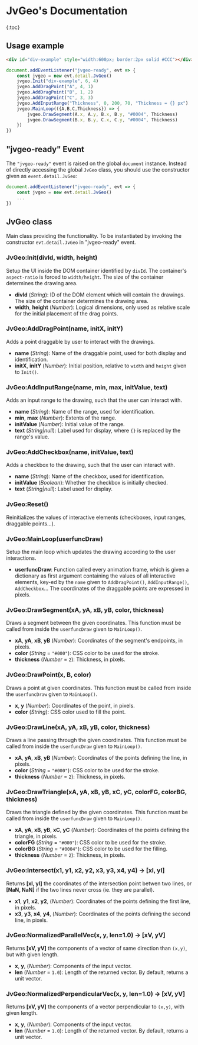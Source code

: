 # JvGeo's Documentation

{:toc}

## Usage example

```html
<div id="div-example" style="width:600px; border:2px solid #CCC"></div>
```

```js
document.addEventListener("jvgeo-ready", evt => {
    const jvgeo = new evt.detail.JvGeo()
    jvgeo.Init("div-example", 6, 4)
    jvgeo.AddDragPoint("A", 4, 1)
    jvgeo.AddDragPoint("B", 1, 2)
    jvgeo.AddDragPoint("C", 3, 3)
    jvgeo.AddInputRange("Thickness", 0, 200, 70, "Thickness = {} px")
    jvgeo.MainLoop(({A,B,C,Thickness}) => {
        jvgeo.DrawSegment(A.x, A.y, B.x, B.y, "#0004", Thickness)
        jvgeo.DrawSegment(B.x, B.y, C.x, C.y, "#0004", Thickness)
    })
})
```

## "jvgeo-ready" Event
The `"jvgeo-ready"` event is raised on the global `document` instance.
Instead of directly accessing the global `JvGeo` class,
you should use the constructor given as `event.detail.JvGeo`:

```js
document.addEventListener("jvgeo-ready", evt => {
    const jvgeo = new evt.detail.JvGeo()
    ...
})
```

## JvGeo class
Main class providing the functionality. To be instantiated
by invoking the constructor `evt.detail.JvGeo` in "jvgeo-ready" event.

### JvGeo:Init(divId, width, height)

Setup the UI inside the DOM container identified by `divId`.
The container's `aspect-ratio` is forced to `width/height`.
The size of the container determines the drawing area.

- **divId** (*String*): ID of the DOM element which will contain the drawings.
  The size of the container determines the drawing area.
- **width**, **height** (*Number*): Logical dimensions, only used as relative scale
  for the initial placement of the drag points.

### JvGeo:AddDragPoint(name, initX, initY)

Adds a point draggable by user to interact with the drawings.

- **name** (*String*): Name of the draggable point, used for both display and identification.
- **initX**, **initY** (*Number*): Initial position, relative to
  `width` and `height` given to  `Init()`.

### JvGeo:AddInputRange(name, min, max, initValue, text)

Adds an input range to the drawing, such that the user can interact with.

- **name** (*String*): Name of the range, used for identification.
- **min**, **max** (*Number*): Extents of the range.
- **initValue** (*Number*): Initial value of the range.
- **text** (*String|null*): Label used for display, where `{}` is replaced by the range's value.

### JvGeo:AddCheckbox(name, initValue, text)

Adds a checkbox to the drawing, such that the user can interact with.

- **name** (*String*): Name of the checkbox, used for identification.
- **initValue** (*Boolean*): Whether the checkbox is initially checked.
- **text** (*String|null*): Label used for display.

### JvGeo:Reset()

Reinitializes the values of interactive elements (checkboxes, input ranges, draggable points...).

### JvGeo:MainLoop(userfuncDraw)

Setup the main loop which updates the drawing according to the user interactions.

- **userfuncDraw**: Function called every animation frame, 
  which is given a dictionary as first argument containing the values
  of all interactive elements, key-ed by the `name` given to
  `AddDragPoint()`, `AddInputRange()`, `AddCheckbox`...
  The coordinates of the draggable points are expressed in pixels.

### JvGeo:DrawSegment(xA, yA, xB, yB, color, thickness)

Draws a segment between the given coordinates. This function must
be called from inside the `userfuncDraw` given to `MainLoop()`.

- **xA**, **yA**, **xB**, **yB** (*Number*): Coordinates
  of the segment's endpoints, in pixels.
- **color** (*String* = `"#000"`): CSS color to be used for the stroke.
- **thickness** (*Number* = `2`): Thickness, in pixels.

### JvGeo:DrawPoint(x, B, color)

Draws a point at given coordinates. This function must
be called from inside the `userfuncDraw` given to `MainLoop()`.

- **x**, **y** (*Number*): Coordinates of the point, in pixels.
- **color** (*String*): CSS color used to fill the point.

### JvGeo:DrawLine(xA, yA, xB, yB, color, thickness)

Draws a line passing through the given coordinates. This function must
be called from inside the `userfuncDraw` given to `MainLoop()`.

- **xA**, **yA**, **xB**, **yB** (*Number*): Coordinates
  of the points defining the line, in pixels.
- **color** (*String* = `"#000"`): CSS color to be used for the stroke.
- **thickness** (*Number* = `2`): Thickness, in pixels.

### JvGeo:DrawTriangle(xA, yA, xB, yB, xC, yC, colorFG, colorBG, thickness)

Draws the triangle defined by the given coordinates. This function must
be called from inside the `userfuncDraw` given to `MainLoop()`.

- **xA**, **yA**, **xB**, **yB**, **xC**, **yC** (*Number*): Coordinates
  of the points defining the triangle, in pixels.
- **colorFG** (*String* = `"#000"`): CSS color to be used for the stroke.
- **colorBG** (*String* = `"#0004"`): CSS color to be used for the filling.
- **thickness** (*Number* = `2`): Thickness, in pixels.

### JvGeo:Intersect(x1, y1, x2, y2, x3, y3, x4, y4) -> [xI, yI]

Returns **[xI, yI]** the coordinates of the intersection point betwen two lines,
or **[NaN, NaN]** if the two lines never cross (ie. they are parallel).

- **x1**, **y1**, **x2**, **y2**, (*Number*): Coordinates of the points
  defining the first line, in pixels.
- **x3**, **y3**, **x4**, **y4**, (*Number*): Coordinates of the points
  defining the second line, in pixels.

### JvGeo:NormalizedParallelVec(x, y, len=1.0) -> [xV, yV]

Returns **[xV, yV]** the components of a vector of same direction than `(x,y)`,
but with given length.

- **x**, **y**, (*Number*): Components of the input vector.
- **len** (*Number* = `1.0`): Length of the returned vector.
  By default, returns a unit vector.

### JvGeo:NormalizedPerpendicularVec(x, y, len=1.0) -> [xV, yV]

Returns **[xV, yV]** the components of a vector perpendicular to `(x,y)`,
with given length.

- **x**, **y**, (*Number*): Components of the input vector.
- **len** (*Number* = `1.0`): Length of the returned vector.
  By default, returns a unit vector.

